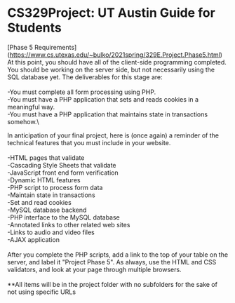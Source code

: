 # CS329Project: UT Austin Guide for Students

[Phase 5 Requirements] (https://www.cs.utexas.edu/~bulko/2021spring/329E.Project.Phase5.html) \
At this point, you should have all of the client-side programming completed. You should be working on the server side, but not necessarily using the SQL database yet. The deliverables for this stage are: \
\
-You must complete all form processing using PHP.\
-You must have a PHP application that sets and reads cookies in a meaningful way.\
-You must have a PHP application that maintains state in transactions somehow.\

In anticipation of your final project, here is (once again) a reminder of the technical features that you must include in your website.\
\
-HTML pages that validate\
-Cascading Style Sheets that validate\
-JavaScript front end form verification\
-Dynamic HTML features\
-PHP script to process form data\
-Maintain state in transactions\
-Set and read cookies\
-MySQL database backend\
-PHP interface to the MySQL database\
-Annotated links to other related web sites\
-Links to audio and video files\
-AJAX application\
\
After you complete the PHP scripts, add a link to the top of your table on the server, and label it "Project Phase 5". As always, use the HTML and CSS validators, and look at your page through multiple browsers.\
\
**All items will be in the project folder with no subfolders for the sake of not using specific URLs

